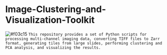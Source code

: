 # Image-Clustering-and-Visualization-Toolkit

![#f03c15](https://www.iconsdb.com/icons/download/color/f03c15/circle-16.png) `This repository provides a set of Python scripts for processing multi-channel imaging data, converting TIFF files to Zarr format, generating tiles from large slides, performing clustering and PCA analysis, and visualizing the results.`


